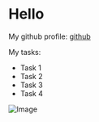 # Hello

My github profile: [github](https://github.com/adam-53-r)

My tasks:
- Task 1
- Task 2
- Task 3
- Task 4

![Image](https://commonmark.org/help/images/favicon.png)


